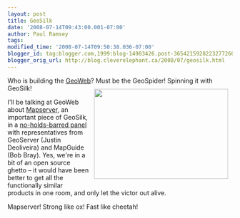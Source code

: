 ```yaml
---
layout: post
title: GeoSilk
date: '2008-07-14T09:43:00.001-07:00'
author: Paul Ramsey
tags: 
modified_time: '2008-07-14T09:50:38.036-07:00'
blogger_id: tag:blogger.com,1999:blog-14903426.post-3654215928223277260
blogger_orig_url: http://blog.cleverelephant.ca/2008/07/geosilk.html
---
```


Who is building the [GeoWeb](http://www.geoweb.org/)? Must be the GeoSpider! Spinning it with GeoSilk!<img src="http://www.alanbauer.com/images/Patterns%20in%20Nature/Spider%20web%20with%20dew.jpg" style="float:right; padding:10px; width:300px; height:202px;">

I'll be talking at GeoWeb about [Mapserver](http://mapserver.gis.umn.edu/), an important piece of GeoSilk, in a [no-holds-barred panel](http://geowebconference.org/program/spark-panel-sessions) with representatives from GeoServer (Justin Deoliveira) and MapGuide (Bob Bray). Yes, we're in a bit of an open source ghetto &ndash; it would have been better to get all the functionally similar products in one room, and only let the victor out alive.

Mapserver! Strong like ox! Fast like cheetah!

